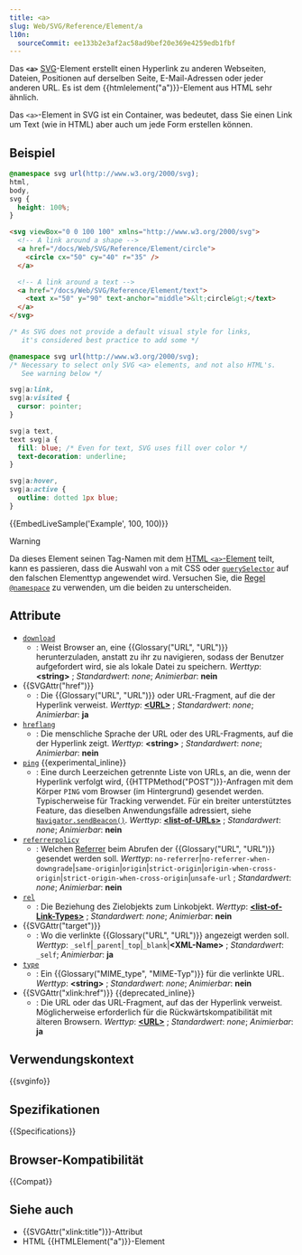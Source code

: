 ```yaml
---
title: <a>
slug: Web/SVG/Reference/Element/a
l10n:
  sourceCommit: ee133b2e3af2ac58ad9bef20e369e4259edb1fbf
---
```


Das **`<a>`** [SVG](/de/docs/Web/SVG)-Element erstellt einen Hyperlink zu anderen Webseiten, Dateien, Positionen auf derselben Seite, E-Mail-Adressen oder jeder anderen URL. Es ist dem {{htmlelement("a")}}-Element aus HTML sehr ähnlich.

Das `<a>`-Element in SVG ist ein Container, was bedeutet, dass Sie einen Link um Text (wie in HTML) aber auch um jede Form erstellen können.

## Beispiel

```css hidden
@namespace svg url(http://www.w3.org/2000/svg);
html,
body,
svg {
  height: 100%;
}
```

```html
<svg viewBox="0 0 100 100" xmlns="http://www.w3.org/2000/svg">
  <!-- A link around a shape -->
  <a href="/docs/Web/SVG/Reference/Element/circle">
    <circle cx="50" cy="40" r="35" />
  </a>

  <!-- A link around a text -->
  <a href="/docs/Web/SVG/Reference/Element/text">
    <text x="50" y="90" text-anchor="middle">&lt;circle&gt;</text>
  </a>
</svg>
```

```css
/* As SVG does not provide a default visual style for links,
   it's considered best practice to add some */

@namespace svg url(http://www.w3.org/2000/svg);
/* Necessary to select only SVG <a> elements, and not also HTML's.
   See warning below */

svg|a:link,
svg|a:visited {
  cursor: pointer;
}

svg|a text,
text svg|a {
  fill: blue; /* Even for text, SVG uses fill over color */
  text-decoration: underline;
}

svg|a:hover,
svg|a:active {
  outline: dotted 1px blue;
}
```

{{EmbedLiveSample('Example', 100, 100)}}

> [!WARNING]
> Da dieses Element seinen Tag-Namen mit dem [HTML `<a>`-Element](/de/docs/Web/HTML/Reference/Elements/a) teilt, kann es passieren, dass die Auswahl von `a` mit CSS oder [`querySelector`](/de/docs/Web/API/Document/querySelector) auf den falschen Elementtyp angewendet wird. Versuchen Sie, die [Regel `@namespace`](/de/docs/Web/CSS/@namespace) zu verwenden, um die beiden zu unterscheiden.

## Attribute

- [`download`](/de/docs/Web/HTML/Reference/Elements/a#download)
  - : Weist Browser an, eine {{Glossary("URL", "URL")}} herunterzuladen, anstatt zu ihr zu navigieren, sodass der Benutzer aufgefordert wird, sie als lokale Datei zu speichern.
    _Werttyp_: **\<string>** ; _Standardwert_: _none_; _Animierbar_: **nein**
- {{SVGAttr("href")}}
  - : Die {{Glossary("URL", "URL")}} oder URL-Fragment, auf die der Hyperlink verweist.
    _Werttyp_: **[\<URL>](/de/docs/Web/SVG/Guides/Content_type#url)** ; _Standardwert_: _none_; _Animierbar_: **ja**
- [`hreflang`](/de/docs/Web/HTML/Reference/Elements/a#hreflang)
  - : Die menschliche Sprache der URL oder des URL-Fragments, auf die der Hyperlink zeigt.
    _Werttyp_: **\<string>** ; _Standardwert_: _none_; _Animierbar_: **nein**
- [`ping`](/de/docs/Web/HTML/Reference/Elements/a#ping) {{experimental_inline}}
  - : Eine durch Leerzeichen getrennte Liste von URLs, an die, wenn der Hyperlink verfolgt wird, {{HTTPMethod("POST")}}-Anfragen mit dem Körper `PING` vom Browser (im Hintergrund) gesendet werden. Typischerweise für Tracking verwendet. Für ein breiter unterstütztes Feature, das dieselben Anwendungsfälle adressiert, siehe [`Navigator.sendBeacon()`](/de/docs/Web/API/Navigator/sendBeacon).
    _Werttyp_: **[\<list-of-URLs>](/de/docs/Web/SVG/Guides/Content_type#list-of-ts)** ; _Standardwert_: _none_; _Animierbar_: **nein**
- [`referrerpolicy`](/de/docs/Web/HTML/Reference/Elements/a#referrerpolicy)
  - : Welchen [Referrer](/de/docs/Web/HTTP/Reference/Headers/Referer) beim Abrufen der {{Glossary("URL", "URL")}} gesendet werden soll.
    _Werttyp_: `no-referrer`|`no-referrer-when-downgrade`|`same-origin`|`origin`|`strict-origin`|`origin-when-cross-origin`|`strict-origin-when-cross-origin`|`unsafe-url` ; _Standardwert_: _none_; _Animierbar_: **nein**
- [`rel`](/de/docs/Web/HTML/Reference/Elements/a#rel)
  - : Die Beziehung des Zielobjekts zum Linkobjekt.
    _Werttyp_: **[\<list-of-Link-Types>](/de/docs/Web/HTML/Reference/Attributes/rel)** ; _Standardwert_: _none_; _Animierbar_: **nein**
- {{SVGAttr("target")}}
  - : Wo die verlinkte {{Glossary("URL", "URL")}} angezeigt werden soll.
    _Werttyp_: `_self`|`_parent`|`_top`|`_blank`|**\<XML-Name>** ; _Standardwert_: `_self`; _Animierbar_: **ja**
- [`type`](/de/docs/Web/HTML/Reference/Elements/a#type)
  - : Ein {{Glossary("MIME_type", "MIME-Typ")}} für die verlinkte URL.
    _Werttyp_: **\<string>** ; _Standardwert_: _none_; _Animierbar_: **nein**
- {{SVGAttr("xlink:href")}} {{deprecated_inline}}
  - : Die URL oder das URL-Fragment, auf das der Hyperlink verweist. Möglicherweise erforderlich für die Rückwärtskompatibilität mit älteren Browsern.
    _Werttyp_: **[\<URL>](/de/docs/Web/SVG/Guides/Content_type#url)** ; _Standardwert_: _none_; _Animierbar_: **ja**

## Verwendungskontext

{{svginfo}}

## Spezifikationen

{{Specifications}}

## Browser-Kompatibilität

{{Compat}}

## Siehe auch

- {{SVGAttr("xlink:title")}}-Attribut
- HTML {{HTMLElement("a")}}-Element
